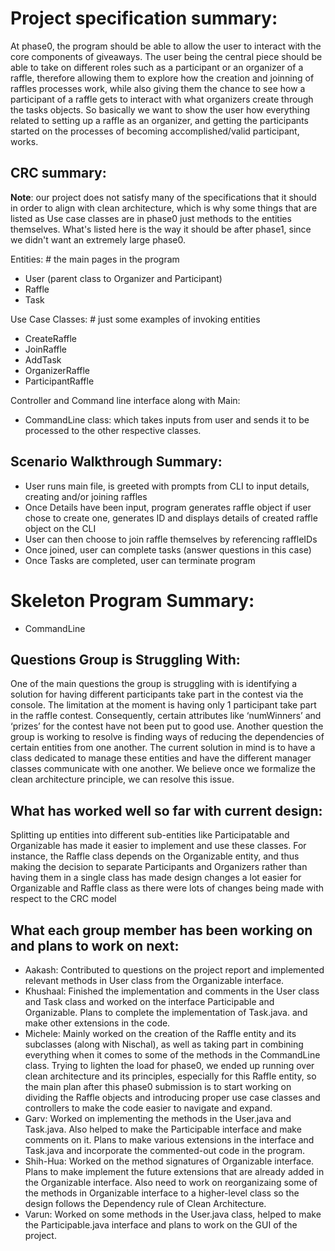 # Project specification summary:

At phase0, the program should be able to allow the user to interact with the core components of giveaways. The user being the central piece should be able to take on different roles such as a participant or an organizer of a raffle, therefore allowing them to explore how the creation and joinning of raffles processes work, while also giving them the chance to see how a participant of a raffle gets to interact with what organizers create through the tasks objects. So basically we want to show the user how everything related to setting up a raffle as an organizer, and getting the participants started on the processes of becoming accomplished/valid participant, works.


## CRC summary:

**Note**: our project does not satisfy many of the specifications that it should in order to align with clean architecture, which is why some things that are listed as Use case classes are in phase0 just methods to the entities themselves. What's listed here is the way it should be after phase1, since we didn't want an extremely large phase0.

Entities: # the main pages in the program
- User (parent class to Organizer and Participant)
- Raffle
- Task

Use Case Classes: # just some examples of invoking entities
- CreateRaffle
- JoinRaffle
- AddTask
- OrganizerRaffle
- ParticipantRaffle

Controller and Command line interface along with Main:
- CommandLine class: which takes inputs from user and sends it to be processed to the other respective classes.

## Scenario Walkthrough Summary:
- User runs main file, is greeted with prompts from CLI to input details, creating and/or joining raffles
- Once Details have been input, program generates raffle object if user chose to create one, generates ID and displays details of created raffle object on the CLI
- User can then choose to join raffle themselves by referencing raffleIDs
- Once joined, user can complete tasks (answer questions in this case)
- Once Tasks are completed, user can terminate program

# Skeleton Program Summary:
- CommandLine

## Questions Group is Struggling With:
One of the main questions the group is struggling with is identifying a solution for having different participants take part in the contest via the console. The limitation at the moment is having only 1 participant take part in the raffle contest. Consequently, certain attributes like ‘numWinners’ and ‘prizes’ for the contest have not been put to good use. Another question the group is working to resolve is finding ways of reducing the dependencies of certain entities from one another. The current solution in mind is to have a class dedicated to manage these entities and have the different manager classes communicate with one another. We believe once we formalize the clean architecture principle, we can resolve this issue.

## What has worked well so far with current design:
Splitting up entities into different sub-entities like Participatable and Organizable has made it easier to implement and use these classes. For instance, the Raffle class depends on the Organizable entity, and thus making the decision to separate Participants and Organizers rather than having them in a single class has made design changes a lot easier for Organizable and Raffle class as there were lots of changes being made with respect to the CRC model

## What each group member has been working on and plans to work on next:
- Aakash: Contributed to questions on the project report and implemented relevant methods in User class from the Organizable interface.
- Khushaal: Finished the implementation and comments in the User class and Task class and worked on the interface Participable and Organizable. Plans to complete the implementation of Task.java. and make other extensions in the code.
- Michele: Mainly worked on the creation of the Raffle entity and its subclasses (along with Nischal), as well as taking part in combining everything when it comes to some of the methods in the CommandLine class. Trying to lighten the load for phase0, we ended up running over clean architecture and its principles, especially for this Raffle entity, so the main plan after this phase0 submission is to start working on dividing the Raffle objects and introducing proper use case classes and controllers to make the code easier to navigate and expand.
- Garv:  Worked on implementing the methods in the User.java and Task.java. Also helped to make the Participable interface and make comments on it. Plans to make various extensions in the interface and Task.java and incorporate the commented-out code in the program.
- Shih-Hua: Worked on the method signatures of Organizable interface. Plans to make implement the future extensions that are already added in the Organizable interface. Also need to work on reorganizaing some of the methods in Organizable interface to a higher-level class so the design follows the Dependency rule of Clean Architecture.
- Varun: Worked on some methods in the User.java class, helped to make the Participable.java interface and plans to work on the GUI of the project.

